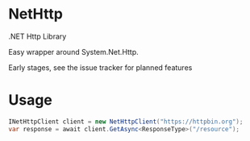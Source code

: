# NetHttp
.NET Http Library

Easy wrapper around System.Net.Http. 

Early stages, see the issue tracker for planned features

Usage
====
```c#
INetHttpClient client = new NetHttpClient("https://httpbin.org");
var response = await client.GetAsync<ResponseType>("/resource");
```
